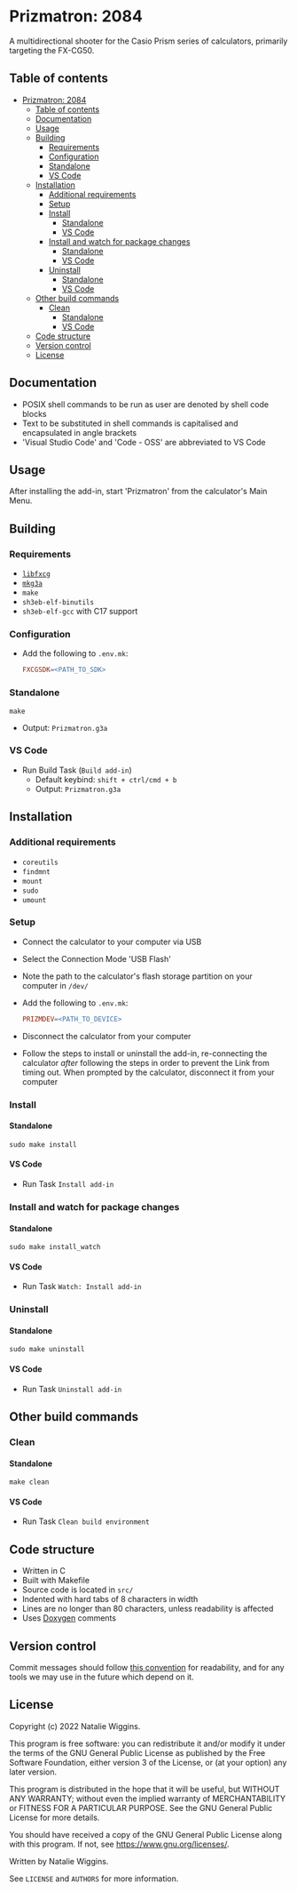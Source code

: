 # Prizmatron: 2084

A multidirectional shooter for the Casio Prism series of calculators, primarily
targeting the FX-CG50.

## Table of contents

* [Prizmatron: 2084](#prizmatron-2084)
    * [Table of contents](#table-of-contents)
    * [Documentation](#documentation)
    * [Usage](#usage)
    * [Building](#building)
        * [Requirements](#requirements)
        * [Configuration](#configuration)
        * [Standalone](#standalone)
        * [VS Code](#vs-code)
    * [Installation](#installation)
        * [Additional requirements](#additional-requirements)
        * [Setup](#setup)
        * [Install](#install)
            * [Standalone](#standalone-1)
            * [VS Code](#vs-code-1)
        * [Install and watch for package changes](#install-and-watch-for-package-changes)
            * [Standalone](#standalone-2)
            * [VS Code](#vs-code-2)
        * [Uninstall](#uninstall)
            * [Standalone](#standalone-3)
            * [VS Code](#vs-code-3)
    * [Other build commands](#other-build-commands)
        * [Clean](#clean)
            * [Standalone](#standalone-4)
            * [VS Code](#vs-code-4)
    * [Code structure](#code-structure)
    * [Version control](#version-control)
    * [License](#license)

## Documentation

* POSIX shell commands to be run as user are denoted by shell code blocks
* Text to be substituted in shell commands is capitalised and encapsulated in
angle brackets
* 'Visual Studio Code' and 'Code - OSS' are abbreviated to VS Code

## Usage

After installing the add-in, start 'Prizmatron' from the calculator's Main Menu.

## Building

### Requirements

* [`libfxcg`](https://github.com/lunar-natalie/libfxcg)
* [`mkg3a`](https://github.com/tari/mkg3a)
* `make`
* `sh3eb-elf-binutils`
* `sh3eb-elf-gcc` with C17 support

### Configuration

* Add the following to `.env.mk`:

    ```Makefile
    FXCGSDK=<PATH_TO_SDK>
    ```

### Standalone

```Shell
make
```
* Output: `Prizmatron.g3a`

### VS Code

* Run Build Task (`Build add-in`)
    * Default keybind: `shift + ctrl/cmd + b`
    * Output: `Prizmatron.g3a`

## Installation

### Additional requirements

* `coreutils`
* `findmnt`
* `mount`
* `sudo`
* `umount`

### Setup

* Connect the calculator to your computer via USB
* Select the Connection Mode 'USB Flash'
* Note the path to the calculator's flash storage partition on your computer in
  `/dev/`
* Add the following to `.env.mk`:

    ```Makefile
    PRIZMDEV=<PATH_TO_DEVICE>
    ```
* Disconnect the calculator from your computer
* Follow the steps to install or uninstall the add-in, re-connecting the
  calculator *after* following the steps in order to prevent the Link from
  timing out. When prompted by the calculator, disconnect it from your computer

### Install


#### Standalone

```Shell
sudo make install
```

#### VS Code

* Run Task `Install add-in`

### Install and watch for package changes

#### Standalone

```Shell
sudo make install_watch
```

#### VS Code

* Run Task `Watch: Install add-in`

### Uninstall

#### Standalone

```Shell
sudo make uninstall
```

#### VS Code

* Run Task `Uninstall add-in`

## Other build commands

### Clean

#### Standalone

```Shell
make clean
```

#### VS Code

* Run Task `Clean build environment`

## Code structure

* Written in C
* Built with Makefile
* Source code is located in `src/`
* Indented with hard tabs of 8 characters in width
* Lines are no longer than 80 characters, unless readability is affected
* Uses [Doxygen](https://doxygen.nl/index.html) comments

## Version control

Commit messages should follow [this convention](https://www.conventionalcommits.org/)
for readability, and for any tools we may use in the future which depend on it.

## License

Copyright (c) 2022 Natalie Wiggins.

This program is free software: you can redistribute it and/or modify
it under the terms of the GNU General Public License as published by
the Free Software Foundation, either version 3 of the License, or
(at your option) any later version.

This program is distributed in the hope that it will be useful,
but WITHOUT ANY WARRANTY; without even the implied warranty of
MERCHANTABILITY or FITNESS FOR A PARTICULAR PURPOSE. See the
GNU General Public License for more details.

You should have received a copy of the GNU General Public License
along with this program. If not, see <https://www.gnu.org/licenses/>.

Written by Natalie Wiggins.

See `LICENSE` and `AUTHORS` for more information.
